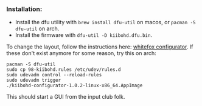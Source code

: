 
### Installation:
- Install the dfu utility with `brew install dfu-util` on macos, or `pacman -S dfu-util` on arch.
- Install the firmware with `dfu-util -D kiibohd.dfu.bin`.

To change the layout, follow the instructions here: [whitefox configurator](https://input.club/configurator-whitefox/). If these don't exist anymore for some reason, try this on arch:

```
pacman -S dfu-util
sudo cp 98-kiibohd.rules /etc/udev/rules.d
sudo udevadm control --reload-rules
sudo udevadm trigger
./kiibohd-configurator-1.0.2-linux-x86_64.AppImage
```

This should start a GUI from the input club folk.
